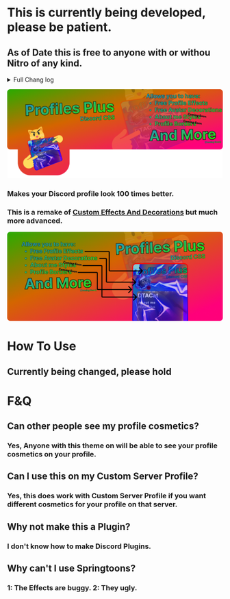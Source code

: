# This is currently being developed, please be patient.

## As of Date this is free to anyone with or withou Nitro of any kind.

<details>

<summary>Full Chang log</summary>

- Added Lo-fi Vibe Collectibles

- You can now Equip Avatar Decrations, Profile Effects, About Me Styles and Profile Borders with Discord official emojis. Meaning you no longer require Nitro of any kind to use Profiles Plus.

- You can now see the Avatar Decorations of users who don't have a Profiles Plus Avatar Decoration equipped.

</details>

![PplusSoon2](https://raw.githubusercontent.com/DTACat/Discord-Profiles-Plus/main/Assets/PplusSoon2.png)

### Makes your Discord profile look 100 times better.

### This is a remake of [Custom Effects And Decorations](https://github.com/DTACat/Custom-Effects-And-Decorations-Discord-Theme) but much more advanced.

![PplusSoon3B](https://raw.githubusercontent.com/DTACat/Discord-Profiles-Plus/main/Assets/PplusSoon3B.png)

# How To Use

## Currently being changed, please hold

# F&Q

## Can other people see my profile cosmetics?

### Yes, Anyone with this theme on will be able to see your profile cosmetics on your profile.

## Can I use this on my Custom Server Profile?

### Yes, this does work with Custom Server Profile if you want different cosmetics for your profile on that server.

## Why not make this a Plugin?

### I don't know how to make Discord Plugins.

## Why can't I use Springtoons?

### 1: The Effects are buggy. 2: They ugly.
